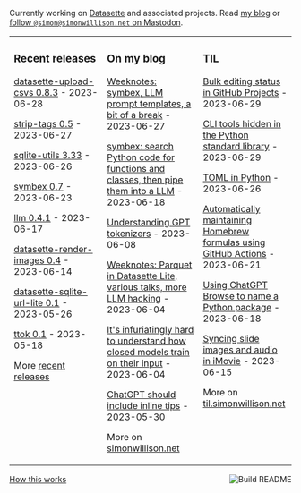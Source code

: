 Currently working on [Datasette](https://datasette.io/) and associated projects. Read [my blog](https://simonwillison.net/) or <a href="https://fedi.simonwillison.net/@simon">follow `@simon@simonwillison.net` on Mastodon</a>.

<table><tr><td valign="top" width="33%">

### Recent releases
<!-- recent_releases starts -->
[datasette-upload-csvs 0.8.3](https://github.com/simonw/datasette-upload-csvs/releases/tag/0.8.3) - 2023-06-28

[strip-tags 0.5](https://github.com/simonw/strip-tags/releases/tag/0.5) - 2023-06-27

[sqlite-utils 3.33](https://github.com/simonw/sqlite-utils/releases/tag/3.33) - 2023-06-26

[symbex 0.7](https://github.com/simonw/symbex/releases/tag/0.7) - 2023-06-23

[llm 0.4.1](https://github.com/simonw/llm/releases/tag/0.4.1) - 2023-06-17

[datasette-render-images 0.4](https://github.com/simonw/datasette-render-images/releases/tag/0.4) - 2023-06-14

[datasette-sqlite-url-lite 0.1](https://github.com/simonw/datasette-sqlite-url-lite/releases/tag/0.1) - 2023-05-26

[ttok 0.1](https://github.com/simonw/ttok/releases/tag/0.1) - 2023-05-18
<!-- recent_releases ends -->
More [recent releases](https://github.com/simonw/simonw/blob/main/releases.md)
</td><td valign="top" width="34%">

### On my blog
<!-- blog starts -->
[Weeknotes: symbex, LLM prompt templates, a bit of a break](http://simonwillison.net/2023/Jun/27/weeknotes/) - 2023-06-27

[symbex: search Python code for functions and classes, then pipe them into a LLM](http://simonwillison.net/2023/Jun/18/symbex/) - 2023-06-18

[Understanding GPT tokenizers](http://simonwillison.net/2023/Jun/8/gpt-tokenizers/) - 2023-06-08

[Weeknotes: Parquet in Datasette Lite, various talks, more LLM hacking](http://simonwillison.net/2023/Jun/4/parquet-in-datasette-lite/) - 2023-06-04

[It's infuriatingly hard to understand how closed models train on their input](http://simonwillison.net/2023/Jun/4/closed-model-training/) - 2023-06-04

[ChatGPT should include inline tips](http://simonwillison.net/2023/May/30/chatgpt-inline-tips/) - 2023-05-30
<!-- blog ends -->
More on [simonwillison.net](https://simonwillison.net/)
</td><td valign="top" width="33%">

### TIL
<!-- tils starts -->
[Bulk editing status in GitHub Projects](https://til.simonwillison.net/github/bulk-edit-github-projects) - 2023-06-29

[CLI tools hidden in the Python standard library](https://til.simonwillison.net/python/stdlib-cli-tools) - 2023-06-29

[TOML in Python](https://til.simonwillison.net/python/toml) - 2023-06-26

[Automatically maintaining Homebrew formulas using GitHub Actions](https://til.simonwillison.net/homebrew/auto-formulas-github-actions) - 2023-06-21

[Using ChatGPT Browse to name a Python package](https://til.simonwillison.net/gpt3/picking-python-project-name-chatgpt) - 2023-06-18

[Syncing slide images and audio in iMovie](https://til.simonwillison.net/macos/imovie-slides-and-audio) - 2023-06-15
<!-- tils ends -->
More on [til.simonwillison.net](https://til.simonwillison.net/)
</td></tr></table>

<a href="https://github.com/simonw/simonw/actions"><img src="https://github.com/simonw/simonw/workflows/Build%20README/badge.svg" align="right" alt="Build README"></a> <a href="https://simonwillison.net/2020/Jul/10/self-updating-profile-readme/">How this works</a>
